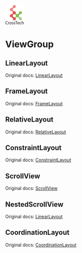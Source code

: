 ![CorssTech](../../../assets/ic-cross-tech.png "CrossTech")

# ViewGroup

## LinearLayout

Original docs: [LinearLayout](https://developer.android.com/reference/kotlin/android/widget/LinearLayout)

## FrameLayout

Original docs: [FrameLayout](https://developer.android.com/reference/kotlin/android/widget/FrameLayout)

## RelativeLayout

Original docs: [RelativeLayout](https://developer.android.com/reference/kotlin/android/widget/RelativeLayout)

## ConstraintLayout

Original docs: [ConstraintLayout](https://developer.android.com/reference/kotlin/android/widget/ConstraintLayout)

## ScrollView

Original docs: [ScrollView](https://developer.android.com/reference/kotlin/android/widget/ScrollView)

## NestedScrollView

Original docs: [LinearLayout](https://developer.android.com/reference/android/support/v4/widget/NestedScrollView)

## CoordinationLayout

Original docs: [CoordinationLayout](https://developer.android.com/reference/android/support/design/widget/CoordinatorLayout)
